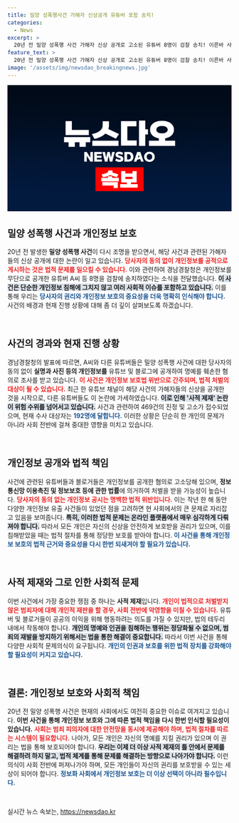 ```yaml
---
title: 밀양 성폭행사건 가해자 신상공개 유튜버 포함 송치!
categories:
  - News
excerpt: >
  20년 전 밀양 성폭행 사건 가해자 신상 공개로 고소된 유튜버 8명이 검찰 송치! 이른바 사적 제재 논란이 불거진 가운데, 개인정보 무단 공개의 위험이 다시 수면 위로 떠올랐다. 클릭하여 사건의 전말을 확인하세요!
feature_text: >
  20년 전 밀양 성폭행 사건 가해자 신상 공개로 고소된 유튜버 8명이 검찰 송치! 이른바 사적 제재 논란이 불거진 가운데, 개인정보 무단 공개의 위험이 다시 수면 위로 떠올랐다. 클릭하여 사건의 전말을 확인하세요!
image: '/assets/img/newsdao_breakingnews.jpg'
---
```


<p><img src="/assets/img/newsdao_breakingnews.jpg" alt="flaretime 속보" /></p>

<h2 data-ke-size="size26">밀양 성폭행 사건과 개인정보 보호</h2>

<p data-ke-size="size16">20년 전 발생한 <b>밀양 성폭행 사건</b>이 다시 조명을 받으면서, 해당 사건과 관련된 가해자들의 신상 공개에 대한 논란이 일고 있습니다. <b><span style="color: #ee2323;">당사자의 동의 없이 개인정보를 공적으로 게시하는 것은 법적 문제를 일으킬 수 있습니다.</span></b> 이와 관련하여 경남경찰청은 개인정보를 무단으로 공개한 유튜버 A씨 등 8명을 검찰에 송치하였다는 소식을 전달했습니다. <b><span style="background-color: #21538527;">이 사건은 단순한 개인정보 침해에 그치지 않고 여러 사회적 이슈를 포함하고 있습니다.</span></b> 이를 통해 우리는 <b><span style="color: #1a5490;">당사자의 권리와 개인정보 보호의 중요성을 더욱 명확히 인식해야 합니다.</span></b> 사건의 배경과 현재 진행 상황에 대해 좀 더 깊이 살펴보도록 하겠습니다.</p>

<p data-ke-size="size16">&nbsp;</p>

<h2 data-ke-size="size26">사건의 경과와 현재 진행 상황</h2>

<p data-ke-size="size16">경남경찰청의 발표에 따르면, A씨와 다른 유튜버들은 밀양 성폭행 사건에 대한 당사자의 동의 없이 <b>실명과 사진 등의 개인정보를</b> 유튜브 및 블로그에 공개하여 명예를 훼손한 혐의로 조사를 받고 있습니다. <b><span style="color: #ee2323;">이 사건은 개인정보 보호법 위반으로 간주되며, 법적 처벌의 대상이 될 수 있습니다.</span></b> 최근 한 유튜브 채널이 해당 사건의 가해자들의 신상을 공개한 것을 시작으로, 다른 유튜버들도 이 논란에 가세하였습니다. <b><span style="background-color: #21538527;"> 이로 인해 '사적 제재' 논란이 위험 수위를 넘어서고 있습니다.</span></b> 사건과 관련하여 469건의 진정 및 고소가 접수되었으며, 현재 수사 대상자는 <b><span style="color: #1a5490;">192명에 달합니다.</span></b> 이러한 상황은 단순히 한 개인의 문제가 아니라 사회 전반에 걸쳐 중대한 영향을 미치고 있습니다.</p>

<p data-ke-size="size16">&nbsp;</p>

<h2 data-ke-size="size26">개인정보 공개와 법적 책임</h2>

<p data-ke-size="size16">사건에 관련된 유튜버들과 블로거들은 개인정보를 공개한 혐의로 고소당해 있으며, <b>정보통신망 이용촉진 및 정보보호 등에 관한 법률</b>에 의거하여 처벌을 받을 가능성이 높습니다. <b><span style="color: #ee2323;">당사자의 동의 없는 개인정보 공시는 명백한 법적 위반입니다.</span></b> 이는 작년 한 해 동안 다양한 개인정보 유출 사건들이 있었던 점을 고려하면 현 사회에서의 큰 문제로 자리잡고 있음을 보여줍니다. <b><span style="background-color: #21538527;">특히, 이러한 법적 문제는 온라인 플랫폼에서 매우 심각하게 다뤄져야 합니다.</span></b> 따라서 모든 개인은 자신의 신상을 안전하게 보호받을 권리가 있으며, 이를 침해받았을 때는 법적 절차를 통해 정당한 보호를 받아야 합니다. <b><span style="color: #1a5490;">이 사건을 통해 개인정보 보호의 법적 근거와 중요성을 다시 한번 되새겨야 할 필요가 있습니다.</span></b></p>

<p data-ke-size="size16">&nbsp;</p>

<h2 data-ke-size="size26">사적 제재와 그로 인한 사회적 문제</h2>

<p data-ke-size="size16">이번 사건에서 가장 중요한 쟁점 중 하나는 <b>사적 제재</b>입니다. <b><span style="color: #ee2323;">개인이 법적으로 처벌받지 않은 범죄자에 대해 개인적 재판을 할 경우, 사회 전반에 악영향을 미칠 수 있습니다.</span></b> 유튜버 및 블로거들이 공공의 이익을 위해 행동하려는 의도를 가질 수 있지만, 법의 테두리 내에서 작동해야 합니다. <b><span style="background-color: #21538527;">개인의 명예와 인권을 침해하는 행위는 정당화될 수 없으며, 범죄의 재발을 방지하기 위해서는 법을 통한 해결이 중요합니다.</span></b> 따라서 이번 사건을 통해 다양한 사회적 문제의식이 요구됩니다. <b><span style="color: #1a5490;">개인의 인권과 보호를 위한 법적 장치를 강화해야 할 필요성이 커지고 있습니다.</span></b></p>

<p data-ke-size="size16">&nbsp;</p>

<h2 data-ke-size="size26">결론: 개인정보 보호와 사회적 책임</h2>

<p data-ke-size="size16">20년 전 밀양 성폭행 사건은 현재의 사회에서도 여전히 중요한 이슈로 여겨지고 있습니다. <b>이번 사건을 통해 개인정보 보호와 그에 따른 법적 책임을 다시 한번 인식할 필요성이 있습니다.</b> <b><span style="color: #ee2323;">사회는 범죄 피의자에 대한 안전망을 동시에 제공해야 하며, 법적 절차를 따르는 시스템이 필요합니다.</span></b> 나아가, 모든 개인은 자신의 명예를 지킬 권리가 있으며 이 권리는 법을 통해 보호되어야 합니다. <b><span style="background-color: #21538527;">우리는 이제 더 이상 사적 제재의 틀 안에서 문제를 해결하려 하지 말고, 법적 체계를 통해 문제를 해결하는 방향으로 나아가야 합니다.</span></b> 이런 의식이 사회 전반에 퍼져나가야 하며, 모든 개인들이 자신의 권리를 보호받을 수 있는 세상이 되어야 합니다. <b><span style="color: #1a5490;">정보화 사회에서 개인정보 보호는 더 이상 선택이 아니라 필수입니다.</span></b></p>

<p data-ke-size="size16">&nbsp;</p>
실시간 뉴스 속보는, <a href="https://newsdao.kr" rel="dofollow">https://newsdao.kr</a>


